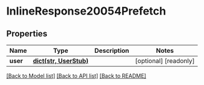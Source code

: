 # InlineResponse20054Prefetch

## Properties
Name | Type | Description | Notes
------------ | ------------- | ------------- | -------------
**user** | [**dict(str, UserStub)**](UserStub.md) |  | [optional] [readonly] 

[[Back to Model list]](../README.md#documentation-for-models) [[Back to API list]](../README.md#documentation-for-api-endpoints) [[Back to README]](../README.md)


